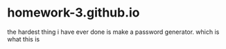 # homework-3.github.io
the hardest thing i have ever done is make a password generator. which is what this is
